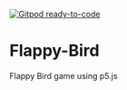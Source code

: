 [![Gitpod ready-to-code](https://img.shields.io/badge/Gitpod-ready--to--code-blue?logo=gitpod)](https://gitpod.io/#https://github.com/snowham/Flappy-Bird)

# Flappy-Bird
Flappy Bird game using p5.js
